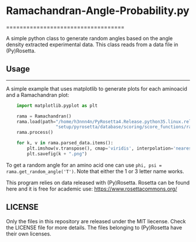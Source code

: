 # Ramachandran-Angle-Probability.py
===================================

A simple python class to generate random angles based on the angle density extracted experimental data. This class
reads from a data file in (Py)Rosetta.

## Usage
--------

A simple example that uses matplotlib to generate plots for each aminoacid and a Ramachandran plot:

``` Python
    import matplotlib.pyplot as plt

    rama = Ramachandran()
    rama.load(path="/home/h3nnn4n/PyRosetta4.Release.python35.linux.release-147/"
                   "setup/pyrosetta/database/scoring/score_functions/rama/shapovalov/kappa75/all.ramaProb")
    rama.process()

    for k, v in rama.parsed_data.items():
        plt.imshow(v.transpose(), cmap='viridis', interpolation='nearest', origin="lower")
        plt.savefig(k + ".png")
```

To get a random angle for an amino acid one can use `phi, psi = rama.get_random_angle('T')`. Note that either the 1 or 3 letter name works.

This program relies on data released with (Py)Rosetta. Rosetta can be found here and it is free for academic use: https://www.rosettacommons.org/


LICENSE
-------

Only the files in this repository are released under the MIT liecense. Check the LICENSE file for more details.
The files belonging to (Py)Rosetta have their own licenses.
